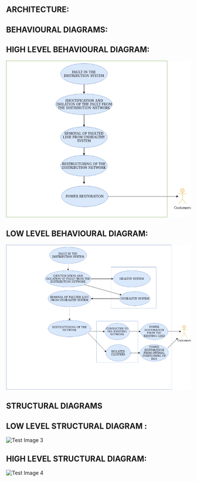 ## ARCHITECTURE:

## BEHAVIOURAL DIAGRAMS:

## HIGH LEVEL BEHAVIOURAL DIAGRAM:

![Test Image 1](https://github.com/Sweta002/FINAL_YEAR_PROJECT_SLDC/blob/main/Architecture/HIGH%20LEVEL%20FINAL.png)

## LOW LEVEL BEHAVIOURAL DIAGRAM:

![Test Image 2](https://github.com/Sweta002/FINAL_YEAR_PROJECT_SLDC/blob/main/Architecture/LOW%20LEVEL%20FINAL.png)

## STRUCTURAL DIAGRAMS

## LOW LEVEL STRUCTURAL DIAGRAM :

![Test Image 3](3DTest.png)

## HIGH LEVEL STRUCTURAL DIAGRAM:

![Test Image 4](3DTest.png)

